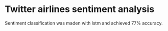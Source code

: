 # Twitter airlines sentiment analysis
Sentiment classification was maden with lstm and achieved 77% accuracy.
